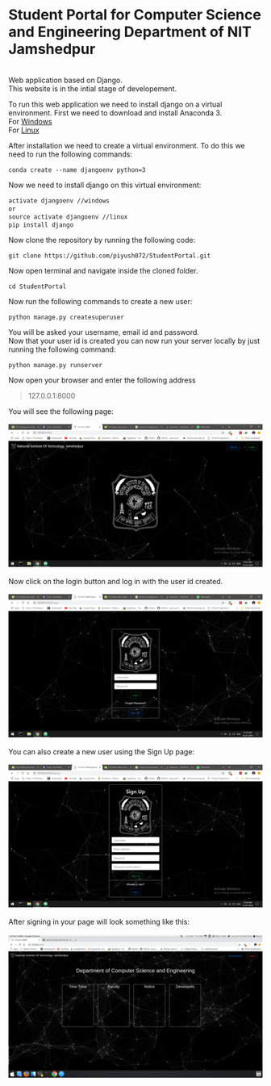 # Student Portal for Computer Science and Engineering Department of NIT Jamshedpur 
<br/> Web application based on Django.
<br/>This website is in the intial stage of developement.

To run this web application we need to install django on a virtual environment. 
First we need to download and install Anaconda 3. <br/> For [Windows](https://www.anaconda.com/download/#windows) <br/> For [Linux](https://www.anaconda.com/download/#linux)
 
 After installation we need to create a virtual environment. To do this we need to run the following commands:
```
conda create --name djangoenv python=3
``` 
 Now we need to install django on this virtual environment:
```
activate djangoenv //windows
or 
source activate djangoenv //linux
pip install django
 ```
 Now clone the repository by running the following code:
 ```
 git clone https://github.com/piyush072/StudentPortal.git
 ``` 
 Now open terminal and navigate inside the cloned folder.
 ```
 cd StudentPortal
 ```
 Now run the following commands to create a new user:
 ```
 python manage.py createsuperuser
 ```
 You will be asked your username, email id and password.
 <br/>Now that your user id is created you can now run your server locally by just running the following command:
 ```
 python manage.py runserver
 ```
 Now open your browser and enter the following address
 >127.0.0.1:8000
 
 You will see the following page:
 <br/>
 <br/>
 ![home page](screenshots/Screenshot1.png)
 <br/>
 <br/>
 Now click on the login button and log in with the user id created.
 <br/>
 <br/>
 ![login page](screenshots/Screenshot3.png)
 <br/>
 <br/>
 You can also create a new user using the Sign Up page:
 <br/>
 <br/>
 ![sign up page](screenshots/Screenshot4.png)
 <br/>
 <br/>
 After signing in your page will look something like this:
 <br/>
 <br/>
 ![home page](screenshots/Screenshot5.png)
 <br/>
 <br/>
 
